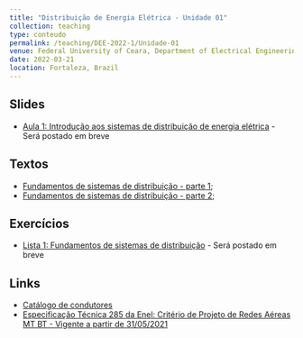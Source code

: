 ```yaml
---
title: "Distribuição de Energia Elétrica - Unidade 01"
collection: teaching
type: conteudo
permalink: /teaching/DEE-2022-1/Unidade-01
venue: Federal University of Ceara, Department of Electrical Engineering
date: 2022-03-21
location: Fortaleza, Brazil
---
```


## Slides
- [Aula 1: Introdução aos sistemas de distribuição de energia elétrica]() - Será postado em breve

## Textos
- [Fundamentos de sistemas de distribuição - parte 1]();
- [Fundamentos de sistemas de distribuição - parte 2]();

## Exercícios
- [Lista 1: Fundamentos de sistemas de distribuição]() - Será postado em breve

## Links
- [Catálogo de condutores](https://drive.google.com/file/d/1j8wNQ7llOKwg1EaztDbxEMyZBW_QHeC5/view?usp=drivesdk)
- [Especificação Técnica 285 da Enel: Critério de Projeto de Redes Aéreas MT BT - Vigente a partir de 31/05/2021](https://www.eneldistribuicao.com.br/documentos/CNS-OMBR-MAT-19-0285-EDBR%20-%20Crit%C3%A9rio%20de%20Projeto%20de%20Redes%20A%C3%A9reas%20MT%20BT.pdf)
